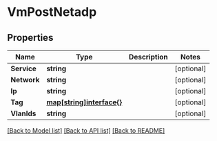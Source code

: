 # VmPostNetadp

## Properties

Name | Type | Description | Notes
------------ | ------------- | ------------- | -------------
**Service** | **string** |  | [optional] 
**Network** | **string** |  | [optional] 
**Ip** | **string** |  | [optional] 
**Tag** | [**map[string]interface{}**](.md) |  | [optional] 
**VlanIds** | **string** |  | [optional] 

[[Back to Model list]](../README.md#documentation-for-models) [[Back to API list]](../README.md#documentation-for-api-endpoints) [[Back to README]](../README.md)


